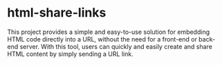 # html-share-links
This project provides a simple and easy-to-use solution for embedding HTML code directly into a URL, without the need for a front-end or back-end server. With this tool, users can quickly and easily create and share HTML content by simply sending a URL link.
